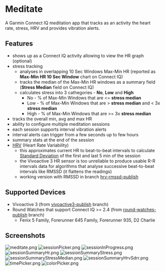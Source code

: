 # Meditate

A Garmin Connect IQ meditation app that tracks as an activity the heart rate, stress, HRV and provides vibration alerts.

## Features
- shows up as a Connect IQ activity allowing to view the HR graph (optional)
- stress tracking
  - analyses in overlapping 10 Sec Windows Max-Min HR (reported as **Max-Min HR 10 Sec Window** chart on Connect IQ)
  - tracks the median of the Max-Min HR windows as a summary field (**Stress Median** field on Connect IQ)
  - calculates stress into 3 cathegories - **No**, **Low** and **High**
    - No - % of Max-Min Windows that are <= **stress median**
    - Low - % of Max-Min Windows that are > **stress median** and < 3x **stress median**
    - High - % of Max-Min Windows that are >= 3x **stress median**
- tracks the overall min, avg and max HR
- ability to configure multiple meditation sessions
- each session supports interval vibration alerts
- interval alerts can trigger from a few seconds up to few hours
- summary stats at the end of the session
- [HRV](https://en.wikipedia.org/wiki/Heart_rate_variability) (Heart Rate Variability) 
  - this approximates current HR to beat-to-beat intervals to calculate [Standard Deviation](https://en.wikipedia.org/wiki/Standard_deviation) of the first and last 5 min of the session
  - the Vivoactive 3 HR sensor is too unreliable to produce usable R-R intervals data for algorithms that analyse successive beat-to-beat intervals like RMSSD (it flattens the readings)
  - working version with RMSSD in branch [hrv-rmssd-publish](https://github.com/vtrifonov-esfiddle/Meditate/tree/hrv-rmssd-publish/)

## Supported Devices
- Vivoactive 3 (from [vivoactive3-publish](https://github.com/vtrifonov-esfiddle/Meditate/tree/vivoactive3-publish) branch)
- Round Watches that support Connect IQ >= 2.4 (from [round-watches-publish](https://github.com/vtrifonov-esfiddle/Meditate/tree/round-watches-publish) branch)
  - Fenix 5 Family, Forerunner 645 Family, Forerunner 935, D2 Charlie

## Screenshots
![meditate.png](https://github.com/vtrifonov-esfiddle/Meditate/blob/master/screenshots/meditate.png)
![sessionPicker.png](https://github.com/vtrifonov-esfiddle/Meditate/blob/master/screenshots/sessionPicker.PNG)
![sessionInProgress.png](https://github.com/vtrifonov-esfiddle/Meditate/blob/master/screenshots/sessionInProgress.PNG)
![sessionSummaryHr.png](https://github.com/vtrifonov-esfiddle/Meditate/blob/master/screenshots/sessionSummaryHr.PNG)
![sessionSummaryStress.png](https://github.com/vtrifonov-esfiddle/Meditate/blob/master/screenshots/sessionSummaryStress.PNG)
![sessionSummaryStressMedian.png](https://github.com/vtrifonov-esfiddle/Meditate/blob/master/screenshots/sessionSummaryStressMedian.PNG)
![sessionSummaryHrvSdrr.png](https://github.com/vtrifonov-esfiddle/Meditate/blob/master/screenshots/sessionSummaryHrvSdrr.PNG)
![timePicker.png](https://github.com/vtrifonov-esfiddle/Meditate/blob/master/screenshots/timePicker.PNG)
![colorPicker.png](https://github.com/vtrifonov-esfiddle/Meditate/blob/master/screenshots/colorPicker.PNG)
